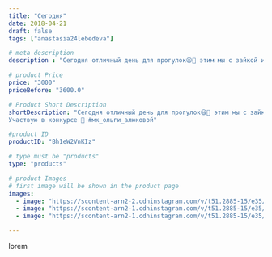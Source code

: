```yaml
---
title: "Сегодня"
date: 2018-04-21
draft: false
tags: ["anastasia24lebedeva"]

# meta description
description : "Сегодня отличный день для прогулок😃👣 этим мы с зайкой и занимались. Несмотря на прохладный ветерок все получилось здорово. А зайка получилась благодаря совместн"

# product Price
price: "3000"
priceBefore: "3600.0"

# Product Short Description
shortDescription: "Сегодня отличный день для прогулок😃👣 этим мы с зайкой и занимались. Несмотря на прохладный ветерок все получилось здорово. А зайка получилась благодаря совместнику с @lelkiny_radosti было интересно, все 🐇разные и красивые. 
Участвую в конкурсе 🙋 #мк_ольги_алюковой"

#product ID
productID: "Bh1eW2VnKIz"

# type must be "products"
type: "products"

# product Images
# first image will be shown in the product page
images:
  - image: "https://scontent-arn2-2.cdninstagram.com/v/t51.2885-15/e35/30590592_2148333512066900_5523341308594225152_n.jpg?_nc_ht=scontent-arn2-2.cdninstagram.com&_nc_cat=108&_nc_ohc=-Lafotq7oXsAX_b6YhE&tp=1&oh=654f67d5b2c5d649cb482be6daee36f3&oe=605F4732&ig_cache_key=MTc2MjQ0NTk1Mjg2Nzk2MTk4OQ%3D%3D.2"
  - image: "https://scontent-arn2-1.cdninstagram.com/v/t51.2885-15/e35/30829487_1536270343149678_2449735649264140288_n.jpg?_nc_ht=scontent-arn2-1.cdninstagram.com&_nc_cat=106&_nc_ohc=sWVg9SR9kg0AX8MT9CW&tp=1&oh=e667ecb79b5dc7ca2dd34550033e9e19&oe=605F8270&ig_cache_key=MTc2MjQ0NTk2NDgzMDIyMDgyMw%3D%3D.2"
  - image: "https://scontent-arn2-1.cdninstagram.com/v/t51.2885-15/e35/30590109_993309064151310_7606551106017034240_n.jpg?_nc_ht=scontent-arn2-1.cdninstagram.com&_nc_cat=106&_nc_ohc=aJ8Q0E1q7CwAX-XACt6&tp=1&oh=8c6bcce69b7423cb4981e140b1f57da2&oe=605E73FA&ig_cache_key=MTc2MjQ0NTk3NTQ3NTI2MzMxMA%3D%3D.2"

---
```

lorem
